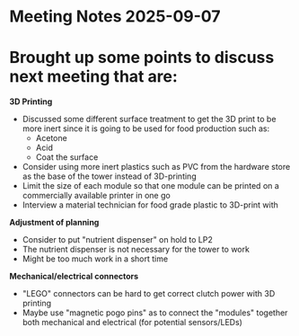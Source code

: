 # Meeting Notes 2025-09-07

# Brought up some points to discuss next meeting that are:

**3D Printing**
- Discussed some different surface treatment to get the 3D print to be more inert since it is going to be used for food production such as:
    - Acetone
    - Acid
    - Coat the surface
- Consider using more inert plastics such as PVC from the hardware store as the base of the tower instead of 3D-printing
- Limit the size of each module so that one module can be printed on a commercially available printer in one go
- Interview a material technician for food grade plastic to 3D-print with

**Adjustment of planning**
- Consider to put "nutrient dispenser" on hold to LP2
- The nutrient dispenser is not necessary for the tower to work
- Might be too much work in a short time

**Mechanical/electrical connectors**
- "LEGO" connectors can be hard to get correct clutch power with 3D printing
- Maybe use "magnetic pogo pins" as to connect the "modules" together both mechanical and electrical (for potential sensors/LEDs)
